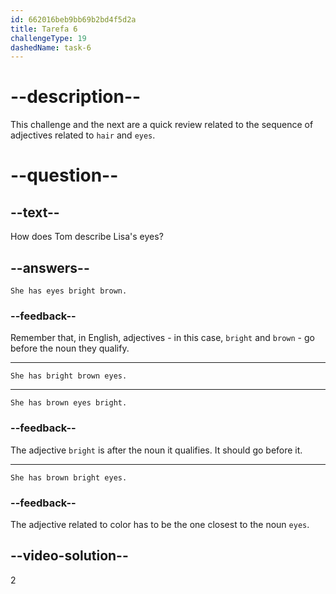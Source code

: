 ```yaml
---
id: 662016beb9bb69b2bd4f5d2a
title: Tarefa 6
challengeType: 19
dashedName: task-6
---
```


# --description--

This challenge and the next are a quick review related to the sequence of adjectives related to `hair` and `eyes`.

# --question--

## --text--

How does Tom describe Lisa's eyes?

## --answers--

`She has eyes bright brown.`

### --feedback--

Remember that, in English, adjectives - in this case, `bright` and `brown` - go before the noun they qualify.

---

`She has bright brown eyes.`

---

`She has brown eyes bright.`

### --feedback--

The adjective `bright` is after the noun it qualifies. It should go before it.

---

`She has brown bright eyes.`

### --feedback--

The adjective related to color has to be the one closest to the noun `eyes`.

## --video-solution--

2
